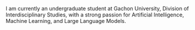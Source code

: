I am currently an undergraduate student at Gachon University, Division of Interdisciplinary Studies, with a strong passion for Artificial Intelligence, Machine Learning, and Large Language Models.
